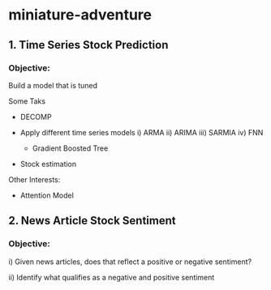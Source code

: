 # miniature-adventure

## 1. Time Series Stock Prediction
### Objective:
Build a model that is tuned 

Some Taks
  - DECOMP
  
  - Apply different time series models
    i)    ARMA
    ii)   ARIMA
    iii)  SARMIA
    iv)   FNN
    
    - Gradient Boosted Tree
    
  - Stock estimation

Other Interests:
  - Attention Model

## 2. News Article Stock Sentiment
### Objective:
  i)  Given news articles, does that reflect a positive or negative sentiment?

  ii) Identify what qualifies as a negative and positive sentiment


